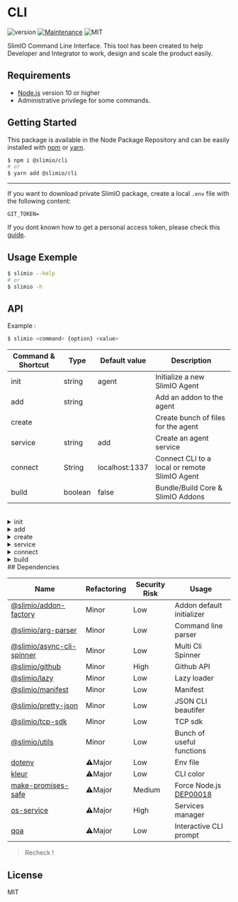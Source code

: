 # CLI
![version](https://img.shields.io/badge/version-0.1.1-blue.svg)
[![Maintenance](https://img.shields.io/badge/Maintained%3F-yes-green.svg)](https://github.com/SlimIO/is/commit-activity)
![MIT](https://img.shields.io/github/license/mashape/apistatus.svg)

SlimIO Command Line Interface. This tool has been created to help Developer and Integrator to work, design and scale the product easily.

## Requirements
- [Node.js](https://nodejs.org/en/) version 10 or higher
- Administrative privilege for some commands.

## Getting Started

This package is available in the Node Package Repository and can be easily installed with [npm](https://docs.npmjs.com/getting-started/what-is-npm) or [yarn](https://yarnpkg.com).

```bash
$ npm i @slimio/cli
# or
$ yarn add @slimio/cli
```

---

If you want to download private SlimIO package, create a local `.env` file with the following content:
```
GIT_TOKEN=
```

If you dont known how to get a personal access token, please check this [guide](https://help.github.com/en/articles/creating-a-personal-access-token-for-the-command-line).

## Usage Exemple

```bash
$ slimio --help
# or
$ slimio -h
```
## API

Example :

```bash
$ slimio <command> {option} <value>
```

| Command & Shortcut| Type | Default value | Description |
| --- | --- | --- | --- |
|init|string|agent|Initialize a new SlimIO Agent|
|add|string||Add an addon to the agent|
|create|||Create bunch of files for the agent|
|service|string|add|Create an agent service|
|connect|String|localhost:1337|Connect CLI to a local or remote SlimIO Agent|
|build|boolean|false|Bundle/Build Core & SlimIO Addons|
<br/>
<details>
<summary>init</summary>
<br/>

>Default value: `agent`

Initialize a new SlimIO Agent:
- Install Agent folder
- Install Built-in addons

The value define the name of the agent folder..

Additional option for ***init*** command :
| Command & Shortcut| Type | Default value | Description | Values |
| --- | --- | --- | --- |
|--addons|array|`[]`| Additionals addons||
</details>


<details>
<summary>add</summary>
<br/>

Add an addon to the agent with the name or an Url from github.
Currently, it's only take from SlimIO organization.
</details>

<details>
<summary>create</summary>
<br/>

>You must be in an agent folder !

Create bunch of files for the agent:
- Addon: default addon for a developper
- Manifest: file configuration for SlimIO projects
</details>

<details>
<summary>service</summary>
<br/>

>You must be in an agent folder !
>Default value: `add`

Create a service of the Agent

| Command | Description |
| --- | --- |
|add|Add `SlimIO Agent` service|
|rm|Remove `SlimIO Agent` service|
</details>

<details>
<summary>connect</summary>
<br/>

>Default value: `localhost:1337`

Connect CLI to a local or remote SlimIO Agent:

| Command | Description |
| --- | --- |
|addons|Call a callback from an addon|
|create|Create bunch of files for the agent|
|help|Show all commands|
|quit|Exit agent connection|
</details>

<details>
<summary>build</summary>
<br/>
>Default value: `false`

Additional option for ***build*** command :
| Command & Shortcut| Type | Default value | Description | Values |
| --- | --- | --- | --- |
|--type|string|core|Bundle/Build type| core, addon |

 - ***core*** Bundle/Build Core
 - ***addon*** Bundle/Build SlimIO Addons

 ## Exemple
 ```bash
$ slimio build --type core
# or
$ slimio build --type addon
```
</details>
## Dependencies

|Name|Refactoring|Security Risk|Usage|
|---|---|---|---|
|[@slimio/addon-factory](https://github.com/SlimIO/AddonFactory#readme)|Minor|Low|Addon default initializer|
|[@slimio/arg-parser](https://github.com/SlimIO/ArgParser#readme)|Minor|Low|Command line parser|
|[@slimio/async-cli-spinner](https://github.com/SlimIO/async-cli-spinner#readme)|Minor|Low|Multi Cli Spinner|
|[@slimio/github](https://github.com/SlimIO/github-download#readme)|Minor|High|Github API|
|[@slimio/lazy](https://github.com/SlimIO/Lazy#readme)|Minor|Low|Lazy loader|
|[@slimio/manifest](https://github.com/SlimIO/Manifester#readme)|Minor|Low|Manifest|
|[@slimio/pretty-json](https://github.com/SlimIO/Pretty-JSON#readme)|Minor|Low|JSON CLI beautifer|
|[@slimio/tcp-sdk](https://github.com/SlimIO/TCP-SDK#readme)|Minor|Low|TCP sdk|
|[@slimio/utils](https://github.com/SlimIO/Utils#readme)|Minor|Low|Bunch of useful functions|
|[dotenv](https://github.com/motdotla/dotenv#readme)|⚠️Major|Low|Env file|
|[kleur](https://github.com/lukeed/kleur#readme)|⚠️Major|Low|CLI color|
|[make-promises-safe](https://github.com/mcollina/make-promises-safe#readme)|⚠️Major|Medium|Force Node.js [DEP00018](https://nodejs.org/dist/latest-v8.x/docs/api/deprecations.html#deprecations_dep0018_unhandled_promise_rejections)|
|[os-service](https://github.com/nospaceships/node-os-service#readme)|⚠️Major|High|Services manager|
|[qoa](https://github.com/klaussinani/qoa#readme)|⚠️Major|Low|Interactive CLI prompt|

> Recheck !

## License

MIT